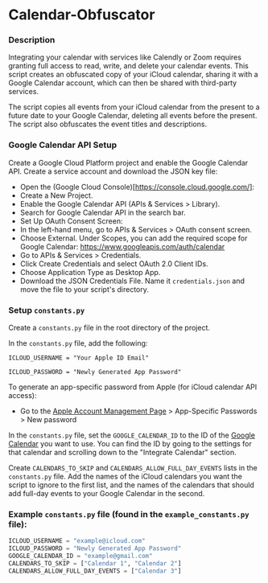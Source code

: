 # Calendar-Obfuscator

### Description
Integrating your calendar with services like Calendly or Zoom requires granting full access to read, write, and delete your calendar events. This script creates an obfuscated copy of your iCloud calendar, sharing it with a Google Calendar account, which can then be shared with third-party services. 

The script copies all events from your iCloud calendar from the present to a future date to your Google Calendar, deleting all events before the present. The script also obfuscates the event titles and descriptions.

### Google Calendar API Setup
Create a Google Cloud Platform project and enable the Google Calendar API. Create a service account and download the JSON key file:
- Open the (Google Cloud Console)[https://console.cloud.google.com/]:
- Create a New Project.
- Enable the Google Calendar API (APIs & Services > Library).
- Search for Google Calendar API in the search bar.
- Set Up OAuth Consent Screen:
- In the left-hand menu, go to APIs & Services > OAuth consent screen.
- Choose External. Under Scopes, you can add the required scope for Google Calendar: https://www.googleapis.com/auth/calendar
- Go to APIs & Services > Credentials.
- Click Create Credentials and select OAuth 2.0 Client IDs.
- Choose Application Type as Desktop App.
- Download the JSON Credentials File. Name it `credentials.json` and move the file to your script's directory.

### Setup `constants.py`
Create a `constants.py` file in the root directory of the project.

In the `constants.py` file, add the following:

`ICLOUD_USERNAME = "Your Apple ID Email"`

`ICLOUD_PASSWORD = "Newly Generated App Password"`

To generate an app-specific password from Apple (for iCloud calendar API access):
- Go to the [Apple Account Management Page](https://account.apple.com/account/manage) > App-Specific Passwords > New password

In the `constants.py` file, set the `GOOGLE_CALENDAR_ID` to the ID of the [Google Calendar](calendar.google.com) you want to use. You can find the ID by going to the settings for that calendar and scrolling down to the "Integrate Calendar" section.

Create `CALENDARS_TO_SKIP` and `CALENDARS_ALLOW_FULL_DAY_EVENTS` lists in the `constants.py` file. Add the names of the iCloud calendars you want the script to ignore to the first list, and the names of the calendars that should add full-day events to your Google Calendar in the second.

### Example `constants.py` file (found in the `example_constants.py` file):
```python
ICLOUD_USERNAME = "example@icloud.com"
ICLOUD_PASSWORD = "Newly Generated App Password"
GOOGLE_CALENDAR_ID = "example@gmail.com"
CALENDARS_TO_SKIP = ["Calendar 1", "Calendar 2"]
CALENDARS_ALLOW_FULL_DAY_EVENTS = ["Calendar 3"]
```
